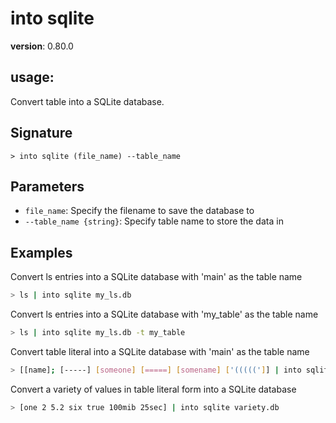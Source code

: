 # into sqlite

**version**: 0.80.0

## **usage**:

Convert table into a SQLite database.

## Signature

`> into sqlite (file_name) --table_name`

## Parameters

- `file_name`: Specify the filename to save the database to
- `--table_name {string}`: Specify table name to store the data in

## Examples

Convert ls entries into a SQLite database with 'main' as the table name

```bash
> ls | into sqlite my_ls.db
```

Convert ls entries into a SQLite database with 'my_table' as the table name

```bash
> ls | into sqlite my_ls.db -t my_table
```

Convert table literal into a SQLite database with 'main' as the table name

```bash
> [[name]; [-----] [someone] [=====] [somename] ['(((((']] | into sqlite filename.db
```

Convert a variety of values in table literal form into a SQLite database

```bash
> [one 2 5.2 six true 100mib 25sec] | into sqlite variety.db
```
